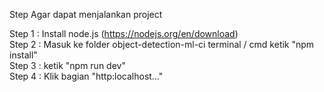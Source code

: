 Step Agar dapat menjalankan project

Step 1 : Install node.js (https://nodejs.org/en/download) <br>
Step 2 : Masuk ke folder object-detection-ml-ci terminal / cmd ketik "npm install" <br>
Step 3 : ketik "npm run dev" <br>
Step 4 : Klik bagian "http:localhost..." <br>
